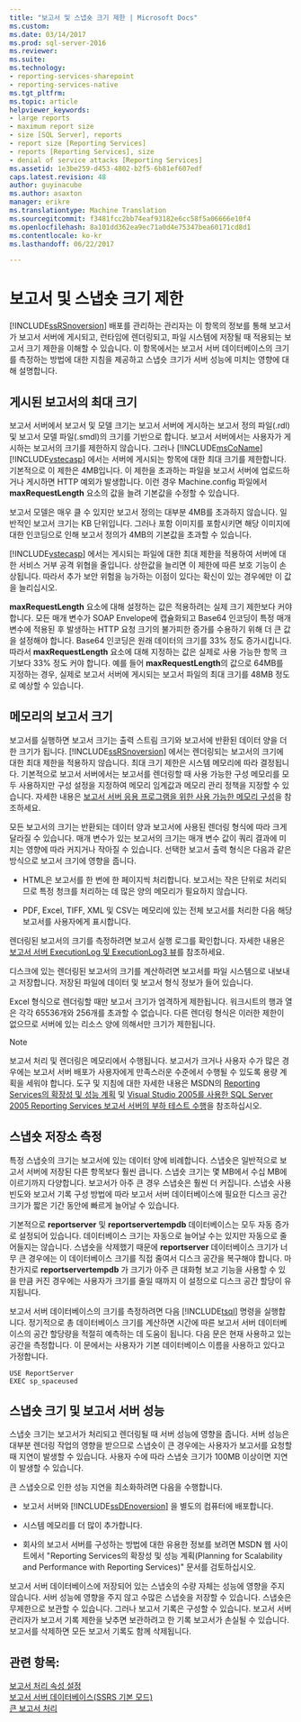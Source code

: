 ```yaml
---
title: "보고서 및 스냅숏 크기 제한 | Microsoft Docs"
ms.custom: 
ms.date: 03/14/2017
ms.prod: sql-server-2016
ms.reviewer: 
ms.suite: 
ms.technology:
- reporting-services-sharepoint
- reporting-services-native
ms.tgt_pltfrm: 
ms.topic: article
helpviewer_keywords:
- large reports
- maximum report size
- size [SQL Server], reports
- report size [Reporting Services]
- reports [Reporting Services], size
- denial of service attacks [Reporting Services]
ms.assetid: 1e3be259-d453-4802-b2f5-6b81ef607edf
caps.latest.revision: 48
author: guyinacube
ms.author: asaxton
manager: erikre
ms.translationtype: Machine Translation
ms.sourcegitcommit: f3481fcc2bb74eaf93182e6cc58f5a06666e10f4
ms.openlocfilehash: 8a101dd362ea9ec71a0d4e75347bea60171cd8d1
ms.contentlocale: ko-kr
ms.lasthandoff: 06/22/2017

---
```

# <a name="report-and-snapshot-size-limits"></a>보고서 및 스냅숏 크기 제한
  [!INCLUDE[ssRSnoversion](../../includes/ssrsnoversion-md.md)] 배포를 관리하는 관리자는 이 항목의 정보를 통해 보고서가 보고서 서버에 게시되고, 런타임에 렌더링되고, 파일 시스템에 저장될 때 적용되는 보고서 크기 제한을 이해할 수 있습니다. 이 항목에서는 보고서 서버 데이터베이스의 크기를 측정하는 방법에 대한 지침을 제공하고 스냅숏 크기가 서버 성능에 미치는 영향에 대해 설명합니다.  
  
## <a name="maximum-size-for-published-reports"></a>게시된 보고서의 최대 크기  
 보고서 서버에서 보고서 및 모델 크기는 보고서 서버에 게시하는 보고서 정의 파일(.rdl) 및 보고서 모델 파일(.smdl)의 크기를 기반으로 합니다. 보고서 서버에서는 사용자가 게시하는 보고서의 크기를 제한하지 않습니다. 그러나 [!INCLUDE[msCoName](../../includes/msconame-md.md)] [!INCLUDE[vstecasp](../../includes/vstecasp-md.md)] 에서는 서버에 게시되는 항목에 대한 최대 크기를 제한합니다. 기본적으로 이 제한은 4MB입니다. 이 제한을 초과하는 파일을 보고서 서버에 업로드하거나 게시하면 HTTP 예외가 발생합니다. 이런 경우 Machine.config 파일에서 **maxRequestLength** 요소의 값을 늘려 기본값을 수정할 수 있습니다.  
  
 보고서 모델은 매우 클 수 있지만 보고서 정의는 대부분 4MB를 초과하지 않습니다. 일반적인 보고서 크기는 KB 단위입니다. 그러나 포함 이미지를 포함시키면 해당 이미지에 대한 인코딩으로 인해 보고서 정의가 4MB의 기본값을 초과할 수 있습니다.  
  
 [!INCLUDE[vstecasp](../../includes/vstecasp-md.md)] 에서는 게시되는 파일에 대한 최대 제한을 적용하여 서버에 대한 서비스 거부 공격 위협을 줄입니다. 상한값을 늘리면 이 제한에 따른 보호 기능이 손상됩니다. 따라서 추가 보안 위험을 능가하는 이점이 있다는 확신이 있는 경우에만 이 값을 늘리십시오.  
  
 **maxRequestLength** 요소에 대해 설정하는 값은 적용하려는 실제 크기 제한보다 커야 합니다. 모든 매개 변수가 SOAP Envelope에 캡슐화되고 Base64 인코딩이 특정 매개 변수에 적용된 후 발생하는 HTTP 요청 크기의 불가피한 증가를 수용하기 위해 더 큰 값을 설정해야 합니다. Base64 인코딩은 원래 데이터의 크기를 33% 정도 증가시킵니다. 따라서 **maxRequestLength** 요소에 대해 지정하는 값은 실제로 사용 가능한 항목 크기보다 33% 정도 커야 합니다. 예를 들어 **maxRequestLength**의 값으로 64MB를 지정하는 경우, 실제로 보고서 서버에 게시되는 보고서 파일의 최대 크기를 48MB 정도로 예상할 수 있습니다.  
  
## <a name="report-size-in-memory"></a>메모리의 보고서 크기  
 보고서를 실행하면 보고서 크기는 출력 스트림 크기와 보고서에 반환된 데이터 양을 더한 크기가 됩니다. [!INCLUDE[ssRSnoversion](../../includes/ssrsnoversion-md.md)] 에서는 렌더링되는 보고서의 크기에 대한 최대 제한을 적용하지 않습니다. 최대 크기 제한은 시스템 메모리에 따라 결정됩니다. 기본적으로 보고서 서버에서는 보고서를 렌더링할 때 사용 가능한 구성 메모리를 모두 사용하지만 구성 설정을 지정하여 메모리 임계값과 메모리 관리 정책을 지정할 수 있습니다. 자세한 내용은 [보고서 서버 응용 프로그램을 위한 사용 가능한 메모리 구성](../../reporting-services/report-server/configure-available-memory-for-report-server-applications.md)을 참조하세요.  
  
 모든 보고서의 크기는 반환되는 데이터 양과 보고서에 사용된 렌더링 형식에 따라 크게 달라질 수 있습니다. 매개 변수가 있는 보고서의 크기는 매개 변수 값이 쿼리 결과에 미치는 영향에 따라 커지거나 작아질 수 있습니다. 선택한 보고서 출력 형식은 다음과 같은 방식으로 보고서 크기에 영향을 줍니다.  
  
-   HTML은 보고서를 한 번에 한 페이지씩 처리합니다. 보고서는 작은 단위로 처리되므로 특정 청크를 처리하는 데 많은 양의 메모리가 필요하지 않습니다.  
  
-   PDF, Excel, TIFF, XML 및 CSV는 메모리에 있는 전체 보고서를 처리한 다음 해당 보고서를 사용자에게 표시합니다.  
  
 렌더링된 보고서의 크기를 측정하려면 보고서 실행 로그를 확인합니다. 자세한 내용은 [보고서 서버 ExecutionLog 및 ExecutionLog3 뷰](../../reporting-services/report-server/report-server-executionlog-and-the-executionlog3-view.md)를 참조하세요.  
  
 디스크에 있는 렌더링된 보고서의 크기를 계산하려면 보고서를 파일 시스템으로 내보내고 저장합니다. 저장된 파일에 데이터 및 보고서 형식 정보가 들어 있습니다.  
  
 Excel 형식으로 렌더링할 때만 보고서 크기가 엄격하게 제한됩니다. 워크시트의 행과 열은 각각 65536개와 256개를 초과할 수 없습니다. 다른 렌더링 형식은 이러한 제한이 없으므로 서버에 있는 리소스 양에 의해서만 크기가 제한됩니다.  
  
> [!NOTE]  
>  보고서 처리 및 렌더링은 메모리에서 수행됩니다. 보고서가 크거나 사용자 수가 많은 경우에는 보고서 서버 배포가 사용자에게 만족스러운 수준에서 수행될 수 있도록 용량 계획을 세워야 합니다. 도구 및 지침에 대한 자세한 내용은 MSDN의 [Reporting Services의 확장성 및 성능 계획](http://go.microsoft.com/fwlink/?LinkID=70650) 및 [Visual Studio 2005를 사용한 SQL Server 2005 Reporting Services 보고서 서버의 부하 테스트 수행](http://go.microsoft.com/fwlink/?LinkID=77519)을 참조하십시오.  
  
## <a name="measuring-snapshot-storage"></a>스냅숏 저장소 측정  
 특정 스냅숏의 크기는 보고서에 있는 데이터 양에 비례합니다. 스냅숏은 일반적으로 보고서 서버에 저장된 다른 항목보다 훨씬 큽니다. 스냅숏 크기는 몇 MB에서 수십 MB에 이르기까지 다양합니다. 보고서가 아주 큰 경우 스냅숏은 훨씬 더 커집니다. 스냅숏 사용 빈도와 보고서 기록 구성 방법에 따라 보고서 서버 데이터베이스에 필요한 디스크 공간 크기가 짧은 기간 동안에 빠르게 늘어날 수 있습니다.  
  
 기본적으로 **reportserver** 및 **reportservertempdb** 데이터베이스는 모두 자동 증가로 설정되어 있습니다. 데이터베이스 크기는 자동으로 늘어날 수는 있지만 자동으로 줄어들지는 않습니다. 스냅숏을 삭제했기 때문에 **reportserver** 데이터베이스 크기가 너무 큰 경우에는 이 데이터베이스 크기를 직접 줄여서 디스크 공간을 복구해야 합니다. 마찬가지로 **reportservertempdb** 가 크기가 아주 큰 대화형 보고 기능을 사용할 수 있을 만큼 커진 경우에는 사용자가 크기를 줄일 때까지 이 설정으로 디스크 공간 할당이 유지됩니다.  
  
 보고서 서버 데이터베이스의 크기를 측정하려면 다음 [!INCLUDE[tsql](../../includes/tsql-md.md)] 명령을 실행합니다. 정기적으로 총 데이터베이스 크기를 계산하면 시간에 따른 보고서 서버 데이터베이스의 공간 할당량을 적절히 예측하는 데 도움이 됩니다. 다음 문은 현재 사용하고 있는 공간을 측정합니다. 이 문에서는 사용자가 기본 데이터베이스 이름을 사용하고 있다고 가정합니다.  
  
```  
USE ReportServer  
EXEC sp_spaceused  
```  
  
## <a name="snapshot-size-and-report-server-performance"></a>스냅숏 크기 및 보고서 서버 성능  
 스냅숏 크기는 보고서가 처리되고 렌더링될 때 서버 성능에 영향을 줍니다. 서버 성능은 대부분 렌더링 작업의 영향을 받으므로 스냅숏이 큰 경우에는 사용자가 보고서를 요청할 때 지연이 발생할 수 있습니다. 사용자 수에 따라 스냅숏 크기가 100MB 이상이면 지연이 발생할 수 있습니다.  
  
 큰 스냅숏으로 인한 성능 지연을 최소화하려면 다음을 수행합니다.  
  
-   보고서 서버와 [!INCLUDE[ssDEnoversion](../../includes/ssdenoversion-md.md)] 을 별도의 컴퓨터에 배포합니다.  
  
-   시스템 메모리를 더 많이 추가합니다.  
  
-   회사의 보고서 서버를 구성하는 방법에 대한 유용한 정보를 보려면 MSDN 웹 사이트에서 "Reporting Services의 확장성 및 성능 계획(Planning for Scalability and Performance with Reporting Services)" 문서를 검토하십시오.  
  
 보고서 서버 데이터베이스에 저장되어 있는 스냅숏의 수량 자체는 성능에 영향을 주지 않습니다. 서버 성능에 영향을 주지 않고 수많은 스냅숏을 저장할 수 있습니다. 스냅숏은 무제한으로 보관할 수 있습니다. 그러나 보고서 기록은 구성할 수 있습니다. 보고서 서버 관리자가 보고서 기록 제한을 낮추면 보관하려고 한 기록 보고서가 손실될 수 있습니다. 보고서를 삭제하면 모든 보고서 기록도 함께 삭제됩니다.  
  
## <a name="see-also"></a>관련 항목:  
 [보고서 처리 속성 설정](../../reporting-services/report-server/set-report-processing-properties.md)   
 [보고서 서버 데이터베이스&#40;SSRS 기본 모드&#41;](../../reporting-services/report-server/report-server-database-ssrs-native-mode.md)   
 [큰 보고서 처리](../../reporting-services/report-server/process-large-reports.md)  
  
  

